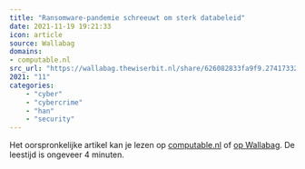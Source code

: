 ```yaml
---
title: "Ransomware-pandemie schreeuwt om sterk databeleid"
date: 2021-11-19 19:21:33
icon: article
source: Wallabag
domains:
- computable.nl
src_url: "https://wallabag.thewiserbit.nl/share/626082833fa9f9.27417332"
2021: "11"
categories:
    - "cyber"
    - "cybercrime"
    - "han"
    - "security"
---
```

Het oorspronkelijke artikel kan je lezen op [computable.nl](https://www.computable.nl/artikel/blogs/security/7255509/5260614/ransomware-pandemie-schreeuwt-om-sterk-databeleid.html) of [op Wallabag](https://wallabag.thewiserbit.nl/share/626082833fa9f9.27417332). De leestijd is ongeveer 4 minuten.